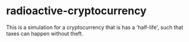 # radioactive-cryptocurrency
This is a simulation for a cryptocurrency that is has a 'half-life', such that taxes can happen without theft.
